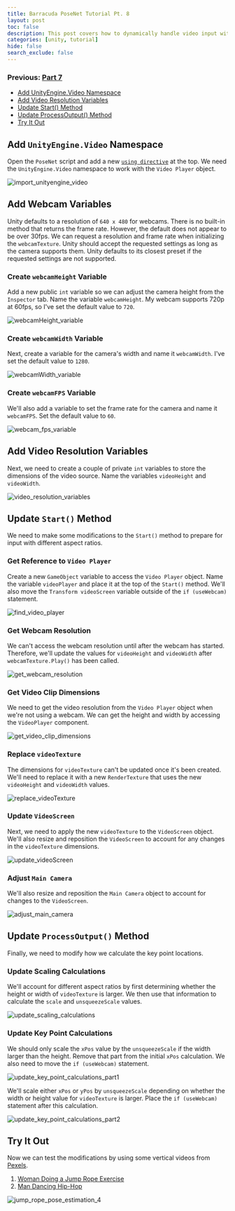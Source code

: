 ```yaml
---
title: Barracuda PoseNet Tutorial Pt. 8
layout: post
toc: false
description: This post covers how to dynamically handle video input with different aspect ratios.
categories: [unity, tutorial]
hide: false
search_exclude: false
---
```


### Previous: [Part 7](https://christianjmills.com/unity/tutorial/2020/11/15/Barracuda-PoseNet-Tutorial-7.html)

* [Add UnityEngine.Video Namespace](#add-unityenginevideo-namespace)
* [Add Video Resolution Variables](#add-video-resolution-variables)
* [Update Start() Method](#update-start-method)
* [Update ProcessOutput() Method](#update-processoutput-method)
* [Try It Out](#try-it-out)

## Add `UnityEngine.Video` Namespace

Open the `PoseNet` script and add a new [`using directive`](https://docs.microsoft.com/en-us/dotnet/csharp/language-reference/keywords/using-directive) at the top. We need the `UnityEngine.Video` namespace to work with the `Video Player` object.

![import_unityengine_video](\images\barracuda-posenet-tutorial\import_unityengine_video.png)



## Add Webcam Variables

Unity defaults to a resolution of `640 x 480` for webcams. There is no built-in method that returns the frame rate. However, the default does not appear to be over 30fps.  We can request a resolution and frame rate when initializing the `webcamTexture`. Unity should accept the requested settings as long as the camera supports them. Unity defaults to its closest preset if the requested settings are not supported.

### Create `webcamHeight` Variable

Add a new public `int` variable so we can adjust the camera height from the `Inspector` tab. Name the variable `webcamHeight`. My webcam supports 720p at 60fps, so I've set the default value to `720`.

![webcamHeight_variable](\images\barracuda-posenet-tutorial\webcamHeight_variable.png)

### Create `webcamWidth` Variable

Next, create a variable for the camera's width and name it `webcamWidth`. I've set the default value to `1280`.

![webcamWidth_variable](\images\barracuda-posenet-tutorial\webcamWidth_variable.png)

### Create `webcamFPS` Variable

We'll also add a variable to set the frame rate for the camera and name it `webcamFPS`. Set the default value to `60`.

![webcam_fps_variable](\images\barracuda-posenet-tutorial\webcam_fps_variable.png)



## Add Video Resolution Variables

Next, we need to create a couple of private `int` variables to store the dimensions of the video source. Name the variables `videoHeight` and `videoWidth`.

![video_resolution_variables](\images\barracuda-posenet-tutorial\video_resolution_variables.png)



## Update `Start()` Method

We need to make some modifications to the `Start()` method to prepare for input with different aspect ratios.

### Get Reference to `Video Player`

Create a new `GameObject` variable to access the `Video Player` object. Name the variable `videoPlayer` and place it at the top of the `Start()` method. We'll also move the `Transform videoScreen` variable outside of the `if (useWebcam)` statement.

![find_video_player](\images\barracuda-posenet-tutorial\find_video_player.png)

### Get Webcam Resolution

We can't access the webcam resolution until after the webcam has started. Therefore, we'll update the values for `videoHeight` and `videoWidth` after `webcamTexture.Play()` has been called.

![get_webcam_resolution](\images\barracuda-posenet-tutorial\get_webcam_resolution.png)

### Get Video Clip Dimensions

We need to get the video resolution from the `Video Player` object when we're not using a webcam. We can get the height and width by accessing the `VideoPlayer` component.

![get_video_clip_dimensions](\images\barracuda-posenet-tutorial\get_video_clip_dimensions.png)

### Replace `videoTexture`

The dimensions for `videoTexture` can't be updated once it's been created. We'll need to replace it with a new `RenderTexture` that uses the new `videoHeight` and `videoWidth` values.

![replace_videoTexture](\images\barracuda-posenet-tutorial\replace_videoTexture.png)

### Update `VideoScreen`

Next, we need to apply the new `videoTexture` to the `VideoScreen` object. We'll also resize and reposition the `VideoScreen` to account for any changes in the `videoTexture` dimensions. 

![update_videoScreen](\images\barracuda-posenet-tutorial\update_videoScreen_2.png)

### Adjust `Main Camera`

We'll also resize and reposition the `Main Camera` object to account for changes to the `VideoScreen`.

![adjust_main_camera](\images\barracuda-posenet-tutorial\adjust_main_camera.png)



## Update `ProcessOutput()` Method

Finally, we need to modify how we calculate the key point locations.

### Update Scaling Calculations

We'll account for different aspect ratios by first determining whether the height or width of `videoTexture` is larger. We then use that information to calculate the `scale` and `unsqueezeScale` values.

![update_scaling_calculations](\images\barracuda-posenet-tutorial\update_scaling_calculations.png)

### Update Key Point Calculations

We should only scale the `xPos` value by the `unsqueezeScale` if the width larger than the height. Remove that part from the initial `xPos` calculation. We also need to move the `if (useWebcam)` statement.

![update_key_point_calculations_part1](\images\barracuda-posenet-tutorial\update_key_point_calculations_part1.png)

We'll scale either `xPos` or `yPos` by `unsqueezeScale` depending on whether the width or height value for `videoTexture` is larger. Place the `if (useWebcam)` statement after this calculation.

![update_key_point_calculations_part2](\images\barracuda-posenet-tutorial\update_key_point_calculations_part2.png)



## Try It Out

Now we can test the modifications by using some vertical videos from [Pexels](https://www.pexels.com/).

1. [Woman Doing a Jump Rope Exercise](https://www.pexels.com/video/woman-doing-a-jump-rope-exercise-2785536/)
2. [Man Dancing Hip-Hop](https://www.pexels.com/video/man-dancing-hip-hop-2795742/)

![jump_rope_pose_estimation_4](\images\barracuda-posenet-tutorial\jump_rope_pose_estimation_4.gif)







